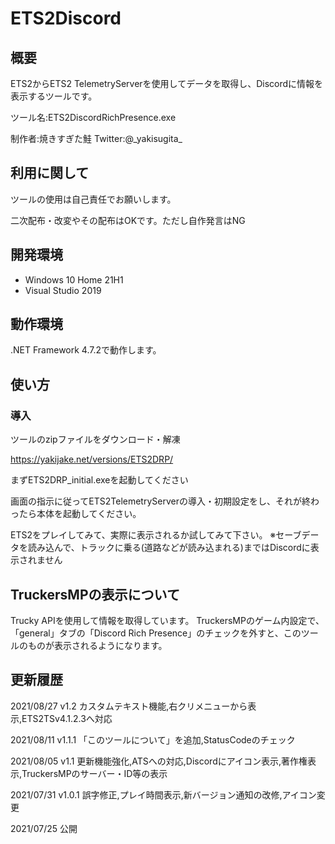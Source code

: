# ETS2Discord
## 概要
ETS2からETS2 TelemetryServerを使用してデータを取得し、Discordに情報を表示するツールです。

ツール名:ETS2DiscordRichPresence.exe

制作者:焼きすぎた鮭 Twitter:@\_yakisugita_

## 利用に関して
ツールの使用は自己責任でお願いします。

二次配布・改変やその配布はOKです。ただし自作発言はNG

## 開発環境
- Windows 10 Home 21H1
- Visual Studio 2019

## 動作環境
.NET Framework 4.7.2で動作します。

## 使い方
### 導入
ツールのzipファイルをダウンロード・解凍

https://yakijake.net/versions/ETS2DRP/

まずETS2DRP_initial.exeを起動してください

画面の指示に従ってETS2TelemetryServerの導入・初期設定をし、それが終わったら本体を起動してください。

ETS2をプレイしてみて、実際に表示されるか試してみて下さい。
※セーブデータを読み込んで、トラックに乗る(道路などが読み込まれる)まではDiscordに表示されません

## TruckersMPの表示について
Trucky APIを使用して情報を取得しています。
TruckersMPのゲーム内設定で、「general」タブの「Discord Rich Presence」のチェックを外すと、このツールのものが表示されるようになります。

## 更新履歴
2021/08/27
v1.2 カスタムテキスト機能,右クリメニューから表示,ETS2TSv4.1.2.3へ対応

2021/08/11
v1.1.1 「このツールについて」を追加,StatusCodeのチェック

2021/08/05
v1.1 更新機能強化,ATSへの対応,Discordにアイコン表示,著作権表示,TruckersMPのサーバー・ID等の表示

2021/07/31
v1.0.1 誤字修正,プレイ時間表示,新バージョン通知の改修,アイコン変更

2021/07/25
公開
